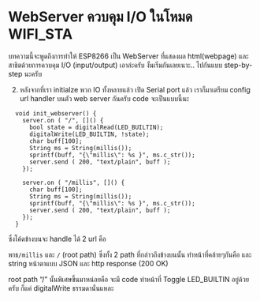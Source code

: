 # WebServer ควบคุม I/O ในโหมด WIFI_STA

บทความนี้จะพูดถึงการทำให้ ESP8266 เป็น WebServer ที่แสดงผล html(webpage) และสาธิตด้วยการควบคุม I/O (input/output) 
เอาล่ะครับ งั้นเริ่มกันเลยเนาะ.. ไปกันแบบ step-by-step นะครับ


2. หลังจากที่เรา initialze พวก IO ทั้งหลายแล้ว เปิด Serial port แล้ว เราก็มาเตรียม config  url handler บนตัว web server กันครับ code จะเป็นแบบนี้นะ
```
  void init_webserver() {
    server.on ( "/", []() {
      bool state = digitalRead(LED_BUILTIN);
      digitalWrite(LED_BUILTIN, !state);
      char buff[100];
      String ms = String(millis());
      sprintf(buff, "{\"millis\": %s }", ms.c_str());
      server.send ( 200, "text/plain", buff );
    });

    server.on ( "/millis", []() {
      char buff[100];
      String ms = String(millis());
      sprintf(buff, "{\"millis\": %s }", ms.c_str());
      server.send ( 200, "text/plain", buff );
    });
  }
```
ซึ่งโค้ดข้างบนจะ handle ได้ 2 url คือ


พาธ`/millis` และ `/` (root path)
ซึ่งทั้ง 2 path ที่กล่าวถึงข้างบนนั้น ทำหน้าที่คล้ายๆกันคือ และ string หน้าตาแบบ JSON และ http response (200 OK)

root path “/” นั้นพิเศษขึ้นมาหน่อยคือ จะมี code ทำหน้าที่ Toggle LED_BUILTIN อยู่ด้วยครับ ก็แค่ digitalWrite ธรรมดานั่นแหละ


